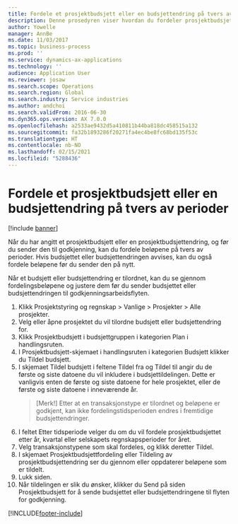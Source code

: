 ```yaml
---
title: Fordele et prosjektbudsjett eller en budsjettendring på tvers av perioder
description: Denne prosedyren viser hvordan du fordeler prosjektbudsjettbeløp på tvers av perioder.
author: Yowelle
manager: AnnBe
ms.date: 11/03/2017
ms.topic: business-process
ms.prod: ''
ms.service: dynamics-ax-applications
ms.technology: ''
audience: Application User
ms.reviewer: josaw
ms.search.scope: Operations
ms.search.region: Global
ms.search.industry: Service industries
ms.author: andchoi
ms.search.validFrom: 2016-06-30
ms.dyn365.ops.version: AX 7.0.0
ms.openlocfilehash: a2533ae9432d5a410811b44ba818dc458515a132
ms.sourcegitcommit: fa32b1893286f20271fa4ec4be8fc68bd135f53c
ms.translationtype: HT
ms.contentlocale: nb-NO
ms.lasthandoff: 02/15/2021
ms.locfileid: "5288436"
---
```

# <a name="allocate-a-project-budget-or-budget-revision-across-periods"></a>Fordele et prosjektbudsjett eller en budsjettendring på tvers av perioder

[!include [banner](../../includes/banner.md)]

Når du har angitt et prosjektbudsjett eller en prosjektbudsjettendring, og før du sender den til godkjenning, kan du fordele beløpene på tvers av perioder. Hvis budsjettet eller budsjettendringen avvises, kan du også fordele beløpene før du sender den på nytt. 

Når et budsjett eller budsjettendring er tilordnet, kan du se gjennom fordelingsbeløpene og justere dem før du sender budsjettet eller budsjettendringen til godkjenningsarbeidsflyten. 

1. Klikk Prosjektstyring og regnskap > Vanlige > Prosjekter > Alle prosjekter. 
2. Velg eller åpne prosjektet du vil tilordne budsjett eller budsjettendring for. 
3. Klikk Prosjektbudsjett i budsjettgruppen i kategorien Plan i handlingsruten. 
4. I Prosjektbudsjett-skjemaet i handlingsruten i kategorien Budsjett klikker du Tildel budsjett. 
5. I skjemaet Tildel budsjett i feltene Tildel fra og Tildel til angir du de første og siste datoene du vil inkludere i budsjettildelingen. Dette er vanligvis enten de første og siste datoene for hele prosjektet, eller de første og siste datoene i inneværende år.  
   > [Merk!] Etter at en transaksjonstype er tilordnet og beløpene er godkjent, kan ikke fordelingstidsperioden endres i fremtidige budsjettendringer. 
6. I feltet Etter tidsperiode velger du om du vil fordele prosjektbudsjettet etter år, kvartal eller selskapets regnskapsperioder for året.
7. Velg transaksjonstypene som skal fordeles, og klikk deretter Tildel. 
8. I skjemaet Prosjektbudsjettfordeling eller Tildeling av prosjektbudsjettendring ser du gjennom eller oppdaterer beløpene som er tildelt. 
9. Lukk siden.
10. Når tildelingen er slik du ønsker, klikker du Send på siden Prosjektbudsjett for å sende budsjettet eller budsjettendringene til flyten for godkjenning.  




[!INCLUDE[footer-include](../../includes/footer-banner.md)]